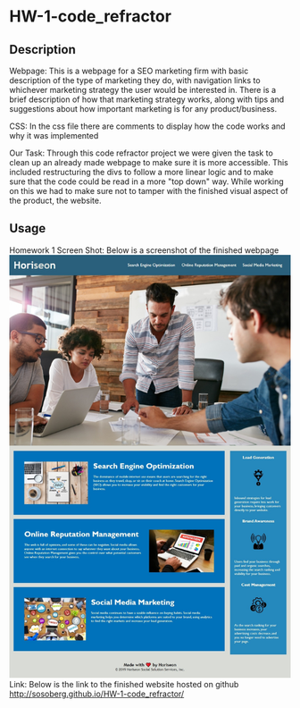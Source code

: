# HW-1-code_refractor

## Description

Webpage:
This is a webpage for a SEO marketing firm with basic description of the type of marketing they do, with navigation links to whichever marketing strategy the user would be interested in. There is a brief description of how that marketing strategy works, along with tips and suggestions about how important marketing is for any product/business.

CSS:
In the css file there are comments to display how the code works and why it was implemented

Our Task:
Through this code refractor project we were given the task to clean up an already made webpage to make sure it is more accessible. This included restructuring the divs to follow a more linear logic and to make sure that the code could be read in a more "top down" way. While working on this we had to make sure not to tamper with the finished visual aspect of the product, the website. 

## Usage

Homework 1 Screen Shot: Below is a screenshot of the finished webpage
![alt text](assets/images/ProjectScreenShot.jpeg "Screen Shot of the Finished website")
Link: Below is the link to the finished website hosted on github
<http://sosoberg.github.io/HW-1-code_refractor/>